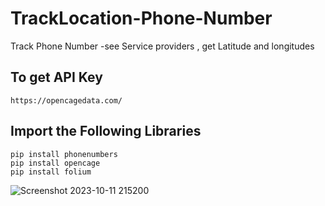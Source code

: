 # TrackLocation-Phone-Number
Track Phone Number -see Service providers , get Latitude and longitudes
## To get API Key 
```
https://opencagedata.com/
```
## Import the Following Libraries
```
pip install phonenumbers
pip install opencage
pip install folium
```
![Screenshot 2023-10-11 215200](https://github.com/Alekhya-Abbaraju/Track-Phone-Number/assets/129656745/60439dab-924a-470d-9a6f-beb0a3dff847)
